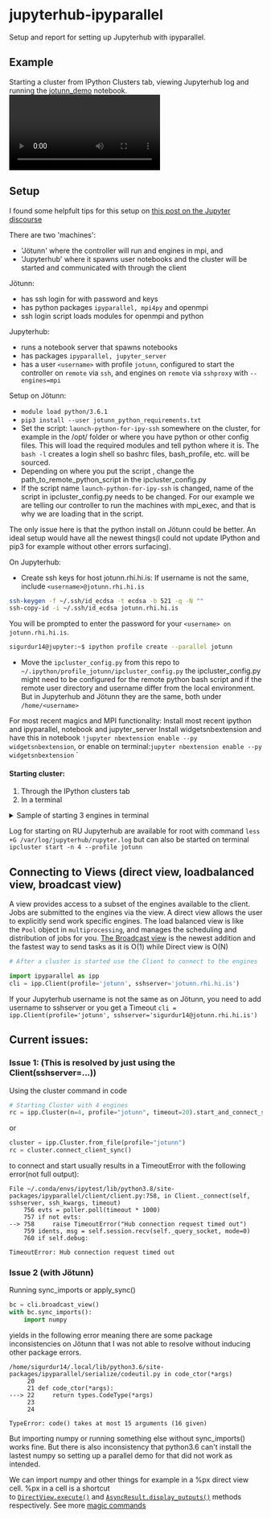 # jupyterhub-ipyparallel
Setup and report for setting up Jupyterhub with ipyparallel. 

## Example

Starting a cluster from IPython Clusters tab, viewing Jupyterhub log and running the [jotunn_demo](jotunn_demo.ipynb) notebook.
![Jupyterhub IPyparallel demo](Jupyterhub_IPyparallel_Demo.mp4)

## Setup
I found some helpfult tips for this setup on [this post on the Jupyter discourse](https://discourse.jupyter.org/t/ipython-cluster-tab-create-a-new-profile/18593)

There are two 'machines':

- 'Jötunn' where the controller will run and engines in mpi, and
- 'Jupyterhub' where it spawns user notebooks and the cluster will be started and communicated with through the client

Jötunn:
- has ssh login for <username> with password and keys
- has python packages `ipyparallel, mpi4py` and openmpi
- ssh login script loads modules for openmpi and python

Jupyterhub:
- runs a notebook server that spawns notebooks
- has packages `ipyparallel, jupyter_server`
- has a user `<username>` with profile `jotunn`,
  configured to start the controller on `remote` via `ssh`,
  and engines on `remote` via `sshproxy` with `--engines=mpi`

Setup on Jötunn:

* `module load python/3.6.1` 
* `pip3 install --user jotunn_python_requirements.txt`
* Set the script: `launch-python-for-ipy-ssh` somewhere on the cluster, for example in the /opt/ folder or where you have python or other config files. This will load the required modules and tell python where it is. The `bash -l` creates a login shell so bashrc files, bash_profile, etc. will be sourced.
* Depending on where you put the script , change the path_to_remote_python_script in the ipcluster_config.py
* If the script name `launch-python-for-ipy-ssh` is changed, name of the script in ipcluster_config.py needs to be changed. 
For our example we are telling our controller to run the machines with mpi_exec, and that is why we are loading that in the script.

The only issue here is that the python install on Jötunn could be better. An ideal setup would have all the newest things(I could not update IPython and pip3 for example without other errors surfacing).


On Jupyterhub:

* Create ssh keys for host jotunn.rhi.hi.is: 
If username is not the same, include `<username>@jotunn.rhi.hi.is`
```bash
ssh-keygen -f ~/.ssh/id_ecdsa -t ecdsa -b 521 -q -N ""
ssh-copy-id -i ~/.ssh/id_ecdsa jotunn.rhi.hi.is
```
You will be prompted to enter the password for your `<username> on jotunn.rhi.hi.is`.

```bash
sigurdur14@jupyter:~$ ipython profile create --parallel jotunn
```

* Move the `ipcluster_config.py` from this repo to `~/.ipython/profile_jotunn/ipcluster_config.py`
the ipcluster_config.py might need to be configured for the remote python bash script and if the remote user directory and username differ from the local environment. But in Jupyterhub and Jötunn they are the same, both under `/home/<username>`

For most recent magics and MPI functionality:
Install most recent ipython and ipyparallel, notebook and jupyter_server
Install widgetsnbextension and have this in notebook `!jupyter nbextension enable --py widgetsnbextension`, or enable on terminal:`jupyter nbextension enable --py widgetsnbextension` `

#### Starting cluster:
1. Through the IPython clusters tab
2. In a terminal

<details>
    <summary>Sample of starting 3 engines in terminal</summary>

```
sigurdur14@jupyter:~$ ipcluster start -n 3 --profile jotunn
2023-05-19 19:14:11.230 [IPClusterStart] Starting ipcluster with [daemonize=False]
2023-05-19 19:14:13.136 [IPClusterStart] Running `/home/sigurdur14/launch-python-for-ipy-ssh -m ipyparallel.controller`
2023-05-19 19:14:13.420 [IPClusterStart] fetching /home/sigurdur14/.ipython/profile_jotunn/security/ipcontroller-client.json from jotunn.rhi.hi.is:/home/sigurdur14/.ipython/profile_jotunn/security/ipcontroller-client.json
2023-05-19 19:14:13.950 [IPClusterStart] fetching /home/sigurdur14/.ipython/profile_jotunn/security/ipcontroller-engine.json from jotunn.rhi.hi.is:/home/sigurdur14/.ipython/profile_jotunn/security/ipcontroller-engine.json
2023-05-19 19:14:15.520 [IPClusterStart] Starting 3 engines with <class 'ipyparallel.cluster.launcher.SSHProxyEngineSetLauncher'>
2023-05-19 19:14:17.331 [IPClusterStart] ensuring remote jotunn.rhi.hi.is:/home/sigurdur14/.ipython/profile_jotunn/security/ exists
2023-05-19 19:14:17.606 [IPClusterStart] sending /home/sigurdur14/.ipython/profile_jotunn/security/ipcontroller-client.json to jotunn.rhi.hi.is:/home/sigurdur14/.ipython/profile_jotunn/security/ipcontroller-client.json
2023-05-19 19:14:17.889 [IPClusterStart] ensuring remote jotunn.rhi.hi.is:/home/sigurdur14/.ipython/profile_jotunn/security/ exists
2023-05-19 19:14:18.161 [IPClusterStart] sending /home/sigurdur14/.ipython/profile_jotunn/security/ipcontroller-engine.json to jotunn.rhi.hi.is:/home/sigurdur14/.ipython/profile_jotunn/security/ipcontroller-engine.json
2023-05-19 19:14:18.434 [IPClusterStart] Running `/home/sigurdur14/launch-python-for-ipy-ssh -m ipyparallel.cluster engines -n 3 --profile-dir /home/sigurdur14/.ipython/profile_jotunn --cluster-id '' --engines mpi`
2023-05-19 19:14:48.736 [IPClusterStart] Engines appear to have started successfully
```

</details>

Log for starting on RU Jupyterhub are available for root with command `less +G /var/log/jupyterhub/rupyter.log`
but can also be started on terminal `ipcluster start -n 4 --profile jotunn`

## Connecting to Views (direct view, loadbalanced view, broadcast view)
A view provides access to a subset of the engines available to the client. Jobs are submitted to the engines via the view. A direct view allows the user to explicitly send work specific engines. The load balanced view is like the `Pool` object in `multiprocessing`, and manages the scheduling and distribution of jobs for you. [The Broadcast view](https://ipyparallel.readthedocs.io/en/latest/examples/broadcast/Broadcast%20view.html) is the newest addition and the fastest way to send tasks as it is O(1) while Direct view is O(N)

```python
# After a cluster is started use the Client to connect to the engines

import ipyparallel as ipp
cli = ipp.Client(profile='jotunn', sshserver='jotunn.rhi.hi.is')

```
If your Jupyterhub username is not the same as on Jötunn,
you need to add username to sshserver or you get a Timeout `cli = ipp.Client(profile='jotunn', sshserver='sigurdur14@jotunn.rhi.hi.is')`


## Current issues:

### Issue 1: (This is resolved by just using the Client(sshserver=...))
Using the cluster command in code 
```python
# Starting Cluster with 4 engines
rc = ipp.Cluster(n=4, profile="jotunn", timeout=20).start_and_connect_sync()
```
or 
```python
cluster = ipp.Cluster.from_file(profile="jotunn")
rc = cluster.connect_client_sync()
```
to connect and start usually results in a TimeoutError with the following error(not full output):
```
File ~/.conda/envs/ipytest/lib/python3.8/site-packages/ipyparallel/client/client.py:758, in Client._connect(self, sshserver, ssh_kwargs, timeout)
    756 evts = poller.poll(timeout * 1000)
    757 if not evts:
--> 758     raise TimeoutError("Hub connection request timed out")
    759 idents, msg = self.session.recv(self._query_socket, mode=0)
    760 if self.debug:

TimeoutError: Hub connection request timed out
```

### Issue 2 (with Jötunn)
Running sync_imports or apply_sync()
```python
bc = cli.broadcast_view()
with bc.sync_imports(): 
    import numpy
```
yields in the following error meaning there are some package inconsistencies on Jötunn that I was not able to resolve without inducing other package errors.
```
/home/sigurdur14/.local/lib/python3.6/site-packages/ipyparallel/serialize/codeutil.py in code_ctor(*args)
     20 
     21 def code_ctor(*args):
---> 22     return types.CodeType(*args)
     23 
     24 

TypeError: code() takes at most 15 arguments (16 given)
```
But importing numpy or running something else without sync_imports() works fine. But there is also inconsistency that python3.6 can't install the lastest numpy so setting up a parallel demo for that did not work as intended.

We can import numpy and other things for example in a %px direct view cell. 
%px in a cell is a shortcut to [`DirectView.execute()`](https://ipyparallel.readthedocs.io/en/latest/api/ipyparallel.html#ipyparallel.DirectView.execute "ipyparallel.DirectView.execute") and [`AsyncResult.display_outputs()`](https://ipyparallel.readthedocs.io/en/latest/api/ipyparallel.html#ipyparallel.AsyncResult.display_outputs "ipyparallel.AsyncResult.display_outputs") methods respectively.
See more [magic commands](https://ipyparallel.readthedocs.io/en/latest/tutorial/magics.html)


